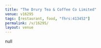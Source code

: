 ```yaml
---
title: "The Drury Tea & Coffee Co Limited"
venue: v16295
tags: [restaurant, food, "fhrs:413452"]
permalink: /v/16295/
layout: venue
---
```

null
